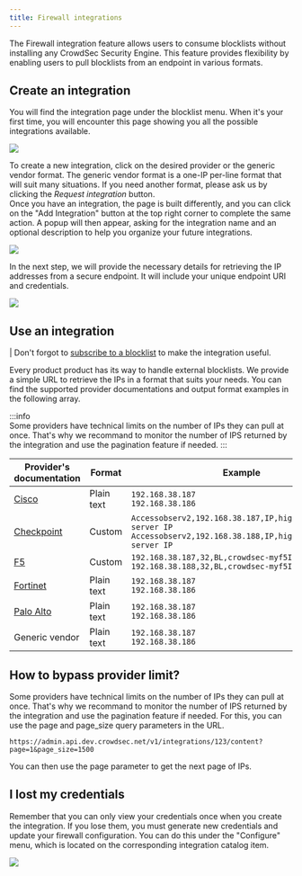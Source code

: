 ```yaml
---
title: Firewall integrations
---
```


The Firewall integration feature allows users to consume blocklists without installing any CrowdSec Security Engine. This feature provides flexibility by enabling users to pull blocklists from an endpoint in various formats.

## Create an integration

You will find the integration page under the blocklist menu. When it's your first time, you will encounter this page showing you all the possible integrations available.

![](/img/console/blocklists/integrations/catalog.png)

To create a new integration, click on the desired provider or the generic vendor format. The generic vendor format is a one-IP per-line format that will suit many situations. If you need another format, please ask us by clicking the _Request integration_ button. <br />
Once you have an integration, the page is built differently, and you can click on the "Add Integration" button at the top right corner to complete the same action. A popup will then appear, asking for the integration name and an optional description to help you organize your future integrations.

![](/img/console/blocklists/integrations/create.png)

In the next step, we will provide the necessary details for retrieving the IP addresses from a secure endpoint. It will include your unique endpoint URI and credentials.

![](/img/console/blocklists/integrations/create_last_step.png)

## Use an integration

| Don't forgot to [subscribe to a blocklist](/u/console/blocklists/subscription) to make the integration useful.

Every product product has its way to handle external blocklists. We provide a simple URL to retrieve the IPs in a format that suits your needs. You can find the supported provider documentations and output format examples in the following array.

:::info  
 Some providers have technical limits on the number of IPs they can pull at once. That's why we recommand to monitor the number of IPS returned by the integration and use the pagination feature if needed.
:::

| Provider's documentation                                                                                                                                                                 | Format     | Example                                                                                                                         |
| ---------------------------------------------------------------------------------------------------------------------------------------------------------------------------------------- | ---------- | ------------------------------------------------------------------------------------------------------------------------------- |
| [Cisco](https://www.cisco.com/c/en/us/td/docs/security/secure-firewall/management-center/device-config/710/management-center-device-config-71/objects-object-mgmt.html#ID-2243-00000291) | Plain text | `192.168.38.187`<br />`192.168.38.186`                                                                                          |
| [Checkpoint](https://support.checkpoint.com/results/sk/sk132193)                                                                                                                         | Custom     | `Accessobserv2,192.168.38.187,IP,high,high,AB,C&C server IP`<br />`Accessobserv2,192.168.38.188,IP,high,high,AB,C&C server IP ` |
| [F5](https://techdocs.f5.com/kb/en-us/products/big-ip-afm/manuals/product/big-ip-network-firewall-policies-and-implementations-14-0-0/07.html)                                           | Custom     | `192.168.38.187,32,BL,crowdsec-myf5Integration`<br /> `192.168.38.188,32,BL,crowdsec-myf5Integration`                           |
| [Fortinet](https://docs.fortinet.com/document/fortigate/6.4.5/administration-guide/891236/external-blocklist-policy)                                                                     | Plain text | `192.168.38.187`<br />`192.168.38.186`                                                                                          |
| [Palo Alto](https://docs.paloaltonetworks.com/pan-os/11-1/pan-os-admin/policy/use-an-external-dynamic-list-in-policy/external-dynamic-list#idf36cb80a-77f1-4d17-9c4b-7efe9fe426af)       | Plain text | `192.168.38.187`<br />`192.168.38.186`                                                                                          |
| Generic vendor                                                                                                                                                                           | Plain text | `192.168.38.187`<br />`192.168.38.186`                                                                                          |

## How to bypass provider limit?

Some providers have technical limits on the number of IPs they can pull at once. That's why we recommand to monitor the number of IPS returned by the integration and use the pagination feature if needed.
For this, you can use the page and page_size query parameters in the URL.

`https://admin.api.dev.crowdsec.net/v1/integrations/123/content?page=1&page_size=1500 `

You can then use the page parameter to get the next page of IPs.

## I lost my credentials

Remember that you can only view your credentials once when you create the integration. If you lose them, you must generate new credentials and update your firewall configuration. You can do this under the "Configure" menu, which is located on the corresponding integration catalog item.

![](/img/console/blocklists/integrations/refresh_credentials.png)
